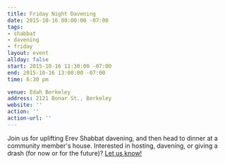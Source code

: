 ```yaml
---
title: Friday Night Davening
date: 2015-10-16 00:00:00 -07:00
tags:
- shabbat
- davening
- friday
layout: event
allday: false
start: 2015-10-16 11:30:00 -07:00
end: 2015-10-16 13:00:00 -07:00
time: 6:30 pm

venue: Edah Berkeley
address: 2121 Bonar St., Berkeley
website: ''
action: ''
action-url: ''
---
```


Join us for uplifting Erev Shabbat davening, and then head to dinner at a community member's house. Interested in hosting, davening, or giving a drash (for now or for the future)? [Let us know!](mailto:info@minyandafna.org)